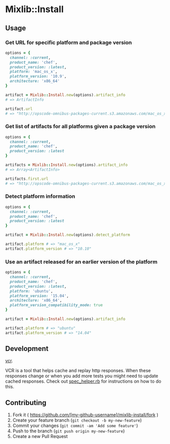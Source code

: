 # Mixlib::Install

## Usage

### Get URL for specific platform and package version
```ruby
options = {
  channel: :current,
  product_name: 'chef',
  product_version: :latest,
  platform: 'mac_os_x',
  platform_version: '10.9',
  architecture: 'x86_64'
}

artifact = Mixlib::Install.new(options).artifact_info
# => ArtifactInfo

artifact.url
# => "http://opscode-omnibus-packages-current.s3.amazonaws.com/mac_os_x/10.9/x86_64/chef-12.5.1%2B20151009083009-1.dmg"
```

### Get list of artifacts for all platforms given a package version
```ruby
options = {
  channel: :current,
  product_name: 'chef',
  product_version: :latest
}

artifacts = Mixlib::Install.new(options).artifact_info
# => Array<ArtifactInfo>

artifacts.first.url
# => "http://opscode-omnibus-packages-current.s3.amazonaws.com/mac_os_x/10.9/x86_64/chef-12.5.1%2B20151009083009-1.dmg"
```

### Detect platform information
```ruby
options = {
  channel: :current,
  product_name: 'chef',
  product_version: :latest
}

artifact = Mixlib::Install.new(options).detect_platform

artifact.platform # => "mac_os_x"
artifact.platform_version # => "10.10"
```

### Use an artifact released for an earlier version of the platform
```ruby
options = {
  channel: :current,
  product_name: 'chef',
  product_version: :latest,
  platform: 'ubuntu',
  platform_version: '15.04',
  architecture: 'x86_64',
  platform_version_compatibility_mode: true
}

artifact = Mixlib::Install.new(options).artifact_info

artifact.platform # => "ubuntu"
artifact.platform_version # => "14.04"
```

## Development
[vcr](https://github.com/vcr/vcr).

VCR is a tool that helps cache and replay http responses. When these responses change or when you add more tests you might need to update cached responses. Check out [spec_helper.rb](https://github.com/chef/mixlib-install/blob/master/spec/spec_helper.rb) for instructions on how to do this.

## Contributing

1. Fork it ( https://github.com/[my-github-username]/mixlib-install/fork )
2. Create your feature branch (`git checkout -b my-new-feature`)
3. Commit your changes (`git commit -am 'Add some feature'`)
4. Push to the branch (`git push origin my-new-feature`)
5. Create a new Pull Request
